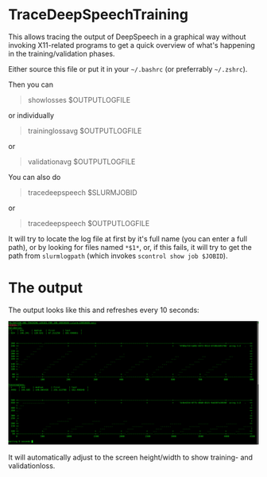 # TraceDeepSpeechTraining

This allows tracing the output of DeepSpeech in a graphical way without invoking X11-related programs to get a quick
overview of what's happening in the training/validation phases.

Either source this file or put it in your `~/.bashrc` (or preferrably `~/.zshrc`). 

Then you can

> showlosses $OUTPUTLOGFILE

or individually

> traininglossavg $OUTPUTLOGFILE

or

> validationavg $OUTPUTLOGFILE

You can also do

> tracedeepspeech $SLURMJOBID

or

> tracedeepspeech $OUTPUTLOGFILE

It will try to locate the log file at first by it's full name (you can enter a full path), or by looking for files named `*$1*`, or, if this fails, it
will try to get the path from `slurmlogpath` (which invokes `scontrol show job $JOBID`).

# The output

The output looks like this and refreshes every 10 seconds:

![Screenshot](screenshot.png?raw=true "Screenshot")

It will automatically adjust to the screen height/width to show training- and validationloss.
